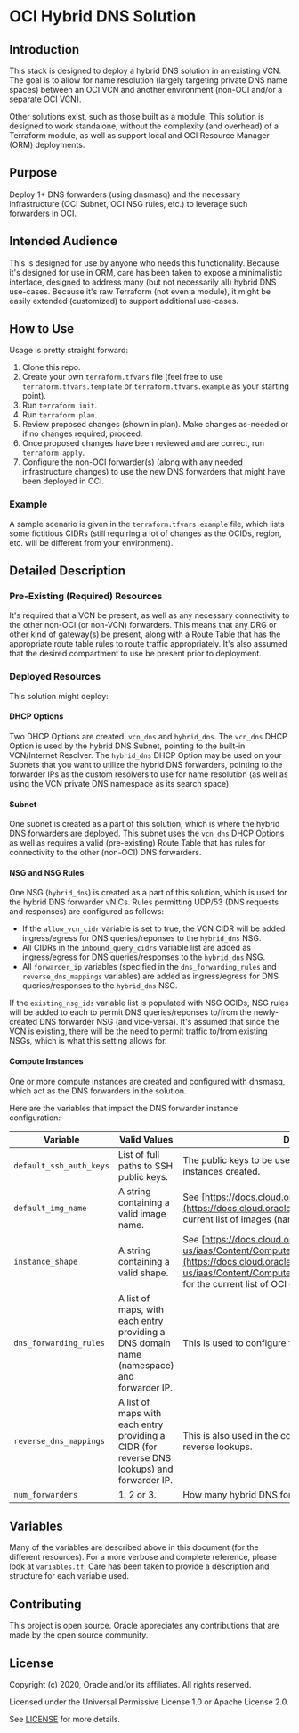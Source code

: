 # OCI Hybrid DNS Solution

## Introduction

This stack is designed to deploy a hybrid DNS solution in an existing VCN.  The goal is to allow for name resolution (largely targeting private DNS name spaces) between an OCI VCN and another environment (non-OCI and/or a separate OCI VCN).

Other solutions exist, such as those built as a module.  This solution is designed to work standalone, without the complexity (and overhead) of a Terraform module, as well as support local and OCI Resource Manager (ORM) deployments.

## Purpose

Deploy 1+ DNS forwarders (using dnsmasq) and the necessary infrastructure (OCI Subnet, OCI NSG rules, etc.) to leverage such forwarders in OCI.

## Intended Audience

This is designed for use by anyone who needs this functionality.  Because it's designed for use in ORM, care has been taken to expose a minimalistic interface, designed to address many (but not necessarily all) hybrid DNS use-cases.  Because it's raw Terraform (not even a module), it might be easily extended (customized) to support additional use-cases.

## How to Use

Usage is pretty straight forward:

1. Clone this repo.
2. Create your own `terraform.tfvars` file (feel free to use `terraform.tfvars.template` or `terraform.tfvars.example` as your starting point).
3. Run `terraform init`.
4. Run `terraform plan`.
5. Review proposed changes (shown in plan).  Make changes as-needed or if no changes required, proceed.
6. Once proposed changes have been reviewed and are correct, run `terraform apply`.
7. Configure the non-OCI forwarder(s) (along with any needed infrastructure changes) to use the new DNS forwarders that might have been deployed in OCI.

### Example

A sample scenario is given in the `terraform.tfvars.example` file, which lists some fictitious CIDRs (still requiring a lot of changes as the OCIDs, region, etc. will be different from your environment).

## Detailed Description

### Pre-Existing (Required) Resources

It's required that a VCN be present, as well as any necessary connectivity to the other non-OCI (or non-VCN) forwarders.  This means that any DRG or other kind of gateway(s) be present, along with a Route Table that has the appropriate route table rules to route traffic appropriately.  It's also assumed that the desired compartment to use be present prior to deployment.

### Deployed Resources

This solution might deploy:

#### DHCP Options

Two DHCP Options are created: `vcn_dns` and `hybrid_dns`.  The `vcn_dns` DHCP Option is used by the hybrid DNS Subnet, pointing to the built-in VCN/Internet Resolver.  The `hybrid_dns` DHCP Option may be used on your Subnets that you want to utilize the hybrid DNS forwarders, pointing to the forwarder IPs as the custom resolvers to use for name resolution (as well as using the VCN private DNS namespace as its search space).

#### Subnet

One subnet is created as a part of this solution, which is where the hybrid DNS forwarders are deployed.  This subnet uses the `vcn_dns` DHCP Options as well as requires a valid (pre-existing) Route Table that has rules for connectivity to the other (non-OCI) DNS forwarders.

#### NSG and NSG Rules

One NSG (`hybrid_dns`) is created as a part of this solution, which is used for the hybrid DNS forwarder vNICs.  Rules permitting UDP/53 (DNS requests and responses) are configured as follows:

* If the `allow_vcn_cidr` variable is set to true, the VCN CIDR will be added ingress/egress for DNS queries/reponses to the `hybrid_dns` NSG.
* All CIDRs in the `inbound_query_cidrs` variable list are added as ingress/egress for DNS queries/responses to the `hybrid_dns` NSG.
* All `forwarder_ip` variables (specified in the `dns_forwarding_rules` and `reverse_dns_mappings` variables) are added as ingress/egress for DNS queries/responses to the `hybrid_dns` NSG.

If the `existing_nsg_ids` variable list is populated with NSG OCIDs, NSG rules will be added to each to permit DNS queries/reponses to/from the newly-created DNS forwarder NSG (and vice-versa).  It's assumed that since the VCN is existing, there will be the need to permit traffic to/from existing NSGs, which is what this setting allows for.

#### Compute Instances

One or more compute instances are created and configured with dnsmasq, which act as the DNS forwarders in the solution.

Here are the variables that impact the DNS forwarder instance configuration:

| Variable | Valid Values | Description |
|----------|--------------|-------------|
| `default_ssh_auth_keys` | List of full paths to SSH public keys. | The public keys to be used for SSH access to the compute instances created. |
| `default_img_name` | A string containing a valid image name. | See [https://docs.cloud.oracle.com/en-us/iaas/images/](https://docs.cloud.oracle.com/en-us/iaas/images/) for the current list of images (names, info, etc.). |
| `instance_shape` | A string containing a valid shape. | See [https://docs.cloud.oracle.com/en-us/iaas/Content/Compute/References/computeshapes.htm](https://docs.cloud.oracle.com/en-us/iaas/Content/Compute/References/computeshapes.htm) for the current list of OCI compute instance shapes. |
| `dns_forwarding_rules` | A list of maps, with each entry providing a DNS domain name (namespace) and forwarder IP. | This is used to configure forwarding rules in dnsmasq. |
| `reverse_dns_mappings` | A list of maps with each entry providing a CIDR (for reverse DNS lookups) and forwarder IP. | This is also used in the configuration of dnsmasq, but for reverse lookups. |
| `num_forwarders` | 1, 2 or 3. | How many hybrid DNS forwarders should be deployed. |

## Variables

Many of the variables are described above in this document (for the different resources).  For a more verbose and complete reference, please look at `variables.tf`.  Care has been taken to provide a description and structure for each variable used.

## Contributing

This project is open source. Oracle appreciates any contributions that are made by the open source community.

## License

Copyright (c) 2020, Oracle and/or its affiliates. All rights reserved.

Licensed under the Universal Permissive License 1.0 or Apache License 2.0.

See [LICENSE](LICENSE) for more details.
